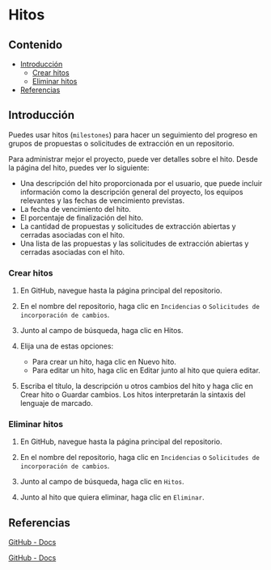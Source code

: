 # Hitos

## Contenido

- [Introducción](#introducción)
  - [Crear hitos](#crear-hitos)
  - [Eliminar hitos](#eliminar-hitos)
- [Referencias](#referencias)

## Introducción

Puedes usar hitos (`milestones`) para hacer un seguimiento del progreso en grupos de propuestas o solicitudes de extracción en un repositorio.

Para administrar mejor el proyecto, puede ver detalles sobre el hito. Desde la página del hito, puedes ver lo siguiente:

- Una descripción del hito proporcionada por el usuario, que puede incluir información como la descripción general del proyecto, los equipos relevantes y las fechas de vencimiento previstas.
- La fecha de vencimiento del hito.
- El porcentaje de finalización del hito.
- La cantidad de propuestas y solicitudes de extracción abiertas y cerradas asociadas con el hito.
- Una lista de las propuestas y las solicitudes de extracción abiertas y cerradas asociadas con el hito.

### Crear hitos

1. En GitHub, navegue hasta la página principal del repositorio.

2. En el nombre del repositorio, haga clic en `Incidencias` o `Solicitudes de incorporación de cambios`.

3. Junto al campo de búsqueda, haga clic en Hitos.

4. Elija una de estas opciones:

    - Para crear un hito, haga clic en Nuevo hito.
    - Para editar un hito, haga clic en Editar junto al hito que quiera editar.

5. Escriba el título, la descripción u otros cambios del hito y haga clic en Crear hito o Guardar cambios. Los hitos interpretarán la sintaxis del lenguaje de marcado.

### Eliminar hitos

1. En GitHub, navegue hasta la página principal del repositorio.

2. En el nombre del repositorio, haga clic en `Incidencias` o `Solicitudes de incorporación de cambios`.

3. Junto al campo de búsqueda, haga clic en `Hitos`.

4. Junto al hito que quiera eliminar, haga clic en `Eliminar`.

## Referencias

[GitHub - Docs](https://docs.github.com/en/issues/using-labels-and-milestones-to-track-work/about-milestones)

[GitHub - Docs](https://docs.github.com/es/issues/using-labels-and-milestones-to-track-work/creating-and-editing-milestones-for-issues-and-pull-requests)
